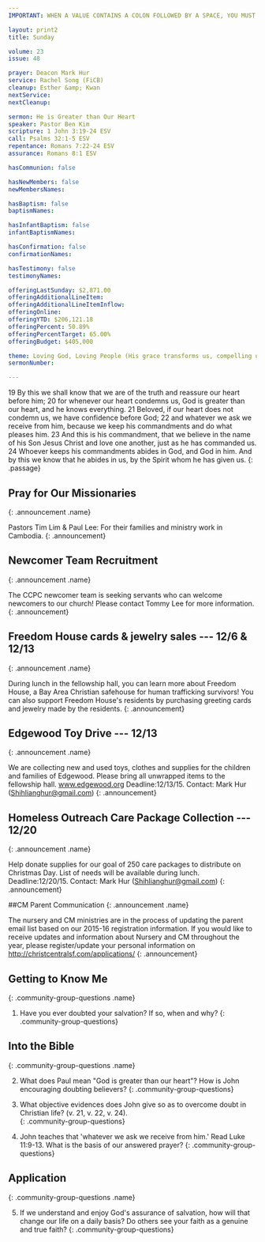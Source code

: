 ```yaml
---
IMPORTANT: WHEN A VALUE CONTAINS A COLON FOLLOWED BY A SPACE, YOU MUST USE &#58;

layout: print2
title: Sunday

volume: 23
issue: 48

prayer: Deacon Mark Hur
service: Rachel Song (FiCB)
cleanup: Esther &amp; Kwan
nextService: 
nextCleanup: 

sermon: He is Greater than Our Heart
speaker: Pastor Ben Kim
scripture: 1 John 3:19-24 ESV
call: Psalms 32:1-5 ESV
repentance: Romans 7:22-24 ESV
assurance: Romans 8:1 ESV

hasCommunion: false

hasNewMembers: false
newMembersNames:

hasBaptism: false
baptismNames: 

hasInfantBaptism: false
infantBaptismNames: 

hasConfirmation: false
confirmationNames: 

hasTestimony: false
testimonyNames:

offeringLastSunday: $2,871.00
offeringAdditionalLineItem: 
offeringAdditionalLineItemInflow: 
offeringOnline: 
offeringYTD: $206,121.18
offeringPercent: 50.89%
offeringPercentTarget: 65.00%
offeringBudget: $405,000

theme: Loving God, Loving People (His grace transforms us, compelling us to love others)
sermonNumber: 

---
```


19 By this we shall know that we are of the truth and reassure our heart before him; 20 for whenever our heart condemns us, God is greater than our heart, and he knows everything. 21 Beloved, if our heart does not condemn us, we have confidence before God; 22 and whatever we ask we receive from him, because we keep his commandments and do what pleases him. 23 And this is his commandment, that we believe in the name of his Son Jesus Christ and love one another, just as he has commanded us. 24 Whoever keeps his commandments abides in God, and God in him. And by this we know that he abides in us, by the Spirit whom he has given us.
{: .passage}


## Pray for Our Missionaries
{: .announcement .name}

Pastors Tim Lim & Paul Lee: For their families and ministry work in Cambodia.
{: .announcement} 

## Newcomer Team Recruitment
{: .announcement .name}

The CCPC newcomer team is seeking servants who can welcome newcomers to our church! Please contact Tommy Lee for more information.
{: .announcement} 

## Freedom House cards & jewelry sales --- 12/6 &amp; 12/13
{: .announcement .name}

During lunch in the fellowship hall, you can learn more about Freedom House, a Bay Area Christian safehouse for human trafficking survivors! You can also support Freedom House's residents by purchasing greeting cards and jewelry made by the residents.
{: .announcement}

## Edgewood Toy Drive --- 12/13
{: .announcement .name}

We are collecting new and used toys, clothes and supplies for the children and families of Edgewood. Please bring all unwrapped items to the fellowship hall. www.edgewood.org Deadline:12/13/15. Contact: Mark Hur (Shihlianghur@gmail.com)
{: .announcement}

## Homeless Outreach Care Package Collection --- 12/20
{: .announcement .name}

Help donate supplies for our goal of 250 care packages to distribute on Christmas Day. List of needs will be available during lunch. Deadline:12/20/15. Contact: Mark Hur (Shihlianghur@gmail.com)
{: .announcement}

##CM Parent Communication
{: .announcement .name}

The nursery and CM ministries are in the process of updating the parent email list based on our 2015-16 registration information. If you would like to receive updates and information about Nursery and CM throughout the year, please register/update your personal information on http://christcentralsf.com/applications/
{: .announcement} 

<!-- ## Giving @ Christ Central 
{: .announcement .name}

You now have the option of donating and providing offering to the church online by clicking on the giving link at christcentralsf.com. Refer to the FAQ section of the site for more information. Contact Billy Kim or email give@christcentral.com. 
{: .announcement} -->


## Getting to Know Me
{: .community-group-questions .name}

1) Have you ever doubted your salvation?  If so, when and why?
{: .community-group-questions}

## Into the Bible
{: .community-group-questions .name}

2) What does Paul mean "God is greater than our heart"?  How is John encouraging doubting believers?
{: .community-group-questions}

3) What objective evidences does John give so as to overcome doubt in Christian life?  (v. 21, v. 22, v. 24).  
{: .community-group-questions}

4) John teaches that 'whatever we ask we receive from him.'  Read Luke 11:9-13.  What is the basis of our answered prayer? 
{: .community-group-questions}

## Application
{: .community-group-questions .name}

5) If we understand and enjoy God's assurance of salvation, how will that change our life on a daily basis?  Do others see your faith as a genuine and true faith?
{: .community-group-questions}
